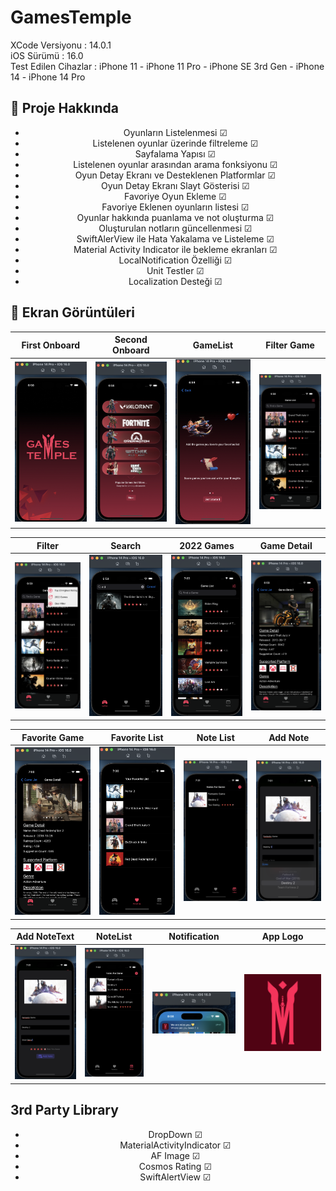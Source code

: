 # GamesTemple

XCode Versiyonu : 14.0.1<br>
iOS Sürümü : 16.0<br>
Test Edilen Cihazlar : iPhone 11 - iPhone 11 Pro - iPhone SE 3rd Gen - iPhone 14 - iPhone 14 Pro<br>
## :star2: Proje Hakkında
<div align="center"> 
<ul>
<li>
Oyunların Listelenmesi &#x2611;
</li>
<li>
Listelenen oyunlar üzerinde filtreleme &#x2611;
</li>
<li>
Sayfalama Yapısı &#x2611;
</li>
<li> 
Listelenen oyunlar arasından arama fonksiyonu &#x2611;
</li>
<li> 
Oyun Detay Ekranı ve Desteklenen Platformlar &#x2611;
</li>
<li> 
Oyun Detay Ekranı Slayt Gösterisi &#x2611;
</li>
<li>
Favoriye Oyun Ekleme &#x2611;
</li>
<li>
Favoriye Eklenen oyunların listesi &#x2611;
</li>
<li>
Oyunlar hakkında puanlama ve not oluşturma &#x2611;
</li>
<li>
Oluşturulan notların güncellenmesi &#x2611;
</li>
<li>
SwiftAlerView ile Hata Yakalama ve Listeleme &#x2611;
</li>
<li>
Material Activity Indicator ile bekleme ekranları &#x2611;
</li>
<li>
LocalNotification Özelliği &#x2611;
</li>
<li>
Unit Testler &#x2611;
</li>
<li>
Localization Desteği &#x2611;
</li>
</ul>

</div>


## :star2: Ekran Görüntüleri 

First Onboard | Second Onboard | GameList | Filter Game
:-------------------------: | :-------------------------: | :-------------------------: | :-------------------------:
![Preview](https://github.com/Vakifbank-IOS-Swift-Patika-Bootcamp/final-project-Furkansarip/blob/development/Screenshots/launch.png) | ![Preview](https://github.com/Vakifbank-IOS-Swift-Patika-Bootcamp/final-project-Furkansarip/blob/development/Screenshots/onboard1.png) | ![Preview](https://github.com/Vakifbank-IOS-Swift-Patika-Bootcamp/final-project-Furkansarip/blob/development/Screenshots/onboard2.png) | ![Preview](https://github.com/Vakifbank-IOS-Swift-Patika-Bootcamp/final-project-Furkansarip/blob/development/Screenshots/main.png)

Filter | Search | 2022 Games | Game Detail
:-------------------------: | :-------------------------: | :-------------------------: | :-------------------------:
![Preview](https://github.com/Vakifbank-IOS-Swift-Patika-Bootcamp/final-project-Furkansarip/blob/development/Screenshots/mainFilter.png) | ![Preview](https://github.com/Vakifbank-IOS-Swift-Patika-Bootcamp/final-project-Furkansarip/blob/development/Screenshots/mainsearch.png) | ![Preview](https://github.com/Vakifbank-IOS-Swift-Patika-Bootcamp/final-project-Furkansarip/blob/development/Screenshots/2022games.png) | ![Preview](https://github.com/Vakifbank-IOS-Swift-Patika-Bootcamp/final-project-Furkansarip/blob/development/Screenshots/gameDetail.png)

Favorite Game | Favorite List | Note List | Add Note
:-------------------------: | :-------------------------: | :-------------------------: | :-------------------------: 
![Preview](https://github.com/Vakifbank-IOS-Swift-Patika-Bootcamp/final-project-Furkansarip/blob/development/Screenshots/gameDetailFav.png) | ![Preview](https://github.com/Vakifbank-IOS-Swift-Patika-Bootcamp/final-project-Furkansarip/blob/development/Screenshots/FavoriteList.png) | ![Preview](https://github.com/Vakifbank-IOS-Swift-Patika-Bootcamp/final-project-Furkansarip/blob/development/Screenshots/notes1.png) | ![Preview](https://github.com/Vakifbank-IOS-Swift-Patika-Bootcamp/final-project-Furkansarip/blob/development/Screenshots/addNotev2.png) 

Add NoteText | NoteList | Notification | App Logo
:-------------------------: | :-------------------------: | :-------------------------: | :-------------------------: 
![Preview](https://github.com/Vakifbank-IOS-Swift-Patika-Bootcamp/final-project-Furkansarip/blob/development/Screenshots/addNotev3.png) | ![Preview](https://github.com/Vakifbank-IOS-Swift-Patika-Bootcamp/final-project-Furkansarip/blob/development/Screenshots/notes2.png) | ![Preview](https://github.com/Vakifbank-IOS-Swift-Patika-Bootcamp/final-project-Furkansarip/blob/development/Screenshots/notification.png) | ![Preview](https://github.com/Vakifbank-IOS-Swift-Patika-Bootcamp/final-project-Furkansarip/blob/development/Screenshots/appLogo.png) 


## 3rd Party Library

<div align="center"> 
<ul>
<li>
DropDown &#x2611;
</li>
<li>
MaterialActivityIndicator &#x2611;
</li>
<li>
AF Image &#x2611;
</li>
<li>
Cosmos Rating &#x2611;
</li>
<li>
SwiftAlertView &#x2611;
</li>
</ul>
</div>
